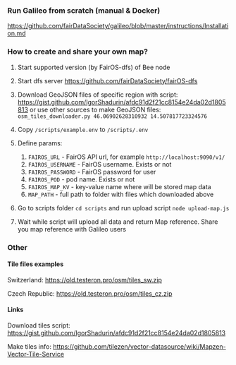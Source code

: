 ### Run Galileo from scratch (manual & Docker)

https://github.com/fairDataSociety/galileo/blob/master/instructions/Installation.md

### How to create and share your own map?

1) Start supported version (by FairOS-dfs) of Bee node

2) Start dfs server https://github.com/fairDataSociety/fairOS-dfs

3) Download GeoJSON files of specific region with script: https://gist.github.com/IgorShadurin/afdc91d2f21cc8154e24da02d1805813 or use other sources to make GeoJSON files: ```osm_tiles_downloader.py 46.06902628310932 14.507817723324576```

4) Copy `/scripts/example.env` to `/scripts/.env`
5) Define params:
   1) `FAIROS_URL` - FairOS API url, for example `http://localhost:9090/v1/`
   2) `FAIROS_USERNAME` - FairOS username. Exists or not
   3) `FAIROS_PASSWORD` - FairOS password for user
   4) `FAIROS_POD` - pod name. Exists or not
   5) `FAIROS_MAP_KV` - key-value name where will be stored map data
   6) `MAP_PATH` - full path to folder with files which downloaded above

6) Go to scripts folder `cd scripts` and run upload script `node upload-map.js`
7) Wait while script will upload all data and return Map reference. Share you map reference with Galileo users

### Other

#### Tile files examples

Switzerland: https://old.testeron.pro/osm/tiles_sw.zip

Czech Republic: https://old.testeron.pro/osm/tiles_cz.zip

#### Links

Download tiles script: https://gist.github.com/IgorShadurin/afdc91d2f21cc8154e24da02d1805813

Make tiles info: https://github.com/tilezen/vector-datasource/wiki/Mapzen-Vector-Tile-Service
